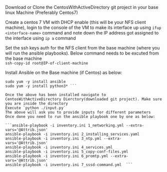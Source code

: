 Download or Clone the CentosWithActiveDirectory git project in your base linux Machine (Preferably Centos7) 

Create a centos 7 VM with DHCP enable (this will be your NFS client machine), login to the console of the VM to make its interface up using `ifup <interface-name>` command and note down the IP address got assigned to the interface using `ip a` command 

Set the ssh keys auth for the NFS client from the base machine (where you will run the ansible playbooks). Below command needs to be excuted from the base machine  
`ssh-copy-id root@IP-of-client-machine `  

Install Ansible on the Base machine (if Centos) as below:   
```sudo yum -y install epel-release   
sudo yum -y install ansible  
sudo yum -y install python3* ``` 

Once the above has been installed navigate to CentosWithActiveDirectory Dierctory(downloaded git project). Make sure you are inside the directory  
Execute `python ./input.py` 
The above will ask you to provide inputs for different parameters  
Once done you need to run the ansible playbook one by one as below:  

```ansible-playbook -i inventory.ini 1_networking.yml --extra-vars='@Attrib.json' 
ansible-playbook -i inventory.ini 2_installing_services.yaml  
ansible-playbook -i inventory.ini 3_ntp.yml --extra-vars='@Attrib.json'  
ansible-playbook -i inventory.ini 4_services.yml  
ansible-playbook -i inventory.ini 5_copy-conf-files.yml  
ansible-playbook -i inventory.ini 6_promtp.yml --extra-vars='@Attrib.json'  
ansible-playbook -i inventory.ini 7_sssd-command.yml  ```
